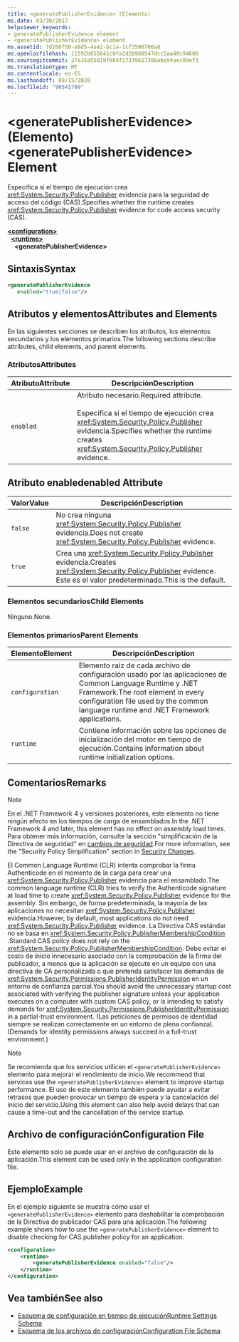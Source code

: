 ```yaml
---
title: <generatePublisherEvidence> (Elemento)
ms.date: 03/30/2017
helpviewer_keywords:
- generatePublisherEvidence element
- <generatePublisherEvidence> element
ms.assetid: 7d208f50-e8d5-4a42-bc1a-1cf3590706a8
ms.openlocfilehash: 11592b055641c0fa2d2b968547dcc5aa40c94600
ms.sourcegitcommit: 27a15a55019f6b5f2733961738babe94aec0def3
ms.translationtype: MT
ms.contentlocale: es-ES
ms.lasthandoff: 09/15/2020
ms.locfileid: "90541789"
---
```

# <a name="generatepublisherevidence-element"></a><span data-ttu-id="9537a-102">\<generatePublisherEvidence> (Elemento)</span><span class="sxs-lookup"><span data-stu-id="9537a-102">\<generatePublisherEvidence> Element</span></span>
<span data-ttu-id="9537a-103">Especifica si el tiempo de ejecución crea <xref:System.Security.Policy.Publisher> evidencia para la seguridad de acceso del código (CAS).</span><span class="sxs-lookup"><span data-stu-id="9537a-103">Specifies whether the runtime creates <xref:System.Security.Policy.Publisher> evidence for code access security (CAS).</span></span>  
  
[**\<configuration>**](../configuration-element.md)\
&nbsp;&nbsp;[**\<runtime>**](runtime-element.md)\
&nbsp;&nbsp;&nbsp;&nbsp;**\<generatePublisherEvidence>**  
  
## <a name="syntax"></a><span data-ttu-id="9537a-104">Sintaxis</span><span class="sxs-lookup"><span data-stu-id="9537a-104">Syntax</span></span>  
  
```xml  
<generatePublisherEvidence
   enabled="true|false"/>  
```  
  
## <a name="attributes-and-elements"></a><span data-ttu-id="9537a-105">Atributos y elementos</span><span class="sxs-lookup"><span data-stu-id="9537a-105">Attributes and Elements</span></span>  
 <span data-ttu-id="9537a-106">En las siguientes secciones se describen los atributos, los elementos secundarios y los elementos primarios.</span><span class="sxs-lookup"><span data-stu-id="9537a-106">The following sections describe attributes, child elements, and parent elements.</span></span>  
  
### <a name="attributes"></a><span data-ttu-id="9537a-107">Atributos</span><span class="sxs-lookup"><span data-stu-id="9537a-107">Attributes</span></span>  
  
|<span data-ttu-id="9537a-108">Atributo</span><span class="sxs-lookup"><span data-stu-id="9537a-108">Attribute</span></span>|<span data-ttu-id="9537a-109">Descripción</span><span class="sxs-lookup"><span data-stu-id="9537a-109">Description</span></span>|  
|---------------|-----------------|  
|`enabled`|<span data-ttu-id="9537a-110">Atributo necesario.</span><span class="sxs-lookup"><span data-stu-id="9537a-110">Required attribute.</span></span><br /><br /> <span data-ttu-id="9537a-111">Especifica si el tiempo de ejecución crea <xref:System.Security.Policy.Publisher> evidencia.</span><span class="sxs-lookup"><span data-stu-id="9537a-111">Specifies whether the runtime creates <xref:System.Security.Policy.Publisher> evidence.</span></span>|  
  
## <a name="enabled-attribute"></a><span data-ttu-id="9537a-112">Atributo enabled</span><span class="sxs-lookup"><span data-stu-id="9537a-112">enabled Attribute</span></span>  
  
|<span data-ttu-id="9537a-113">Valor</span><span class="sxs-lookup"><span data-stu-id="9537a-113">Value</span></span>|<span data-ttu-id="9537a-114">Descripción</span><span class="sxs-lookup"><span data-stu-id="9537a-114">Description</span></span>|  
|-----------|-----------------|  
|`false`|<span data-ttu-id="9537a-115">No crea ninguna <xref:System.Security.Policy.Publisher> evidencia.</span><span class="sxs-lookup"><span data-stu-id="9537a-115">Does not create <xref:System.Security.Policy.Publisher> evidence.</span></span>|  
|`true`|<span data-ttu-id="9537a-116">Crea una <xref:System.Security.Policy.Publisher> evidencia.</span><span class="sxs-lookup"><span data-stu-id="9537a-116">Creates <xref:System.Security.Policy.Publisher> evidence.</span></span> <span data-ttu-id="9537a-117">Este es el valor predeterminado.</span><span class="sxs-lookup"><span data-stu-id="9537a-117">This is the default.</span></span>|  
  
### <a name="child-elements"></a><span data-ttu-id="9537a-118">Elementos secundarios</span><span class="sxs-lookup"><span data-stu-id="9537a-118">Child Elements</span></span>  
 <span data-ttu-id="9537a-119">Ninguno.</span><span class="sxs-lookup"><span data-stu-id="9537a-119">None.</span></span>  
  
### <a name="parent-elements"></a><span data-ttu-id="9537a-120">Elementos primarios</span><span class="sxs-lookup"><span data-stu-id="9537a-120">Parent Elements</span></span>  
  
|<span data-ttu-id="9537a-121">Elemento</span><span class="sxs-lookup"><span data-stu-id="9537a-121">Element</span></span>|<span data-ttu-id="9537a-122">Descripción</span><span class="sxs-lookup"><span data-stu-id="9537a-122">Description</span></span>|  
|-------------|-----------------|  
|`configuration`|<span data-ttu-id="9537a-123">Elemento raíz de cada archivo de configuración usado por las aplicaciones de Common Language Runtime y .NET Framework.</span><span class="sxs-lookup"><span data-stu-id="9537a-123">The root element in every configuration file used by the common language runtime and .NET Framework applications.</span></span>|  
|`runtime`|<span data-ttu-id="9537a-124">Contiene información sobre las opciones de inicialización del motor en tiempo de ejecución.</span><span class="sxs-lookup"><span data-stu-id="9537a-124">Contains information about runtime initialization options.</span></span>|  
  
## <a name="remarks"></a><span data-ttu-id="9537a-125">Comentarios</span><span class="sxs-lookup"><span data-stu-id="9537a-125">Remarks</span></span>  
  
> [!NOTE]
> <span data-ttu-id="9537a-126">En el .NET Framework 4 y versiones posteriores, este elemento no tiene ningún efecto en los tiempos de carga de ensamblados.</span><span class="sxs-lookup"><span data-stu-id="9537a-126">In the .NET Framework 4 and later, this element has no effect on assembly load times.</span></span> <span data-ttu-id="9537a-127">Para obtener más información, consulte la sección "simplificación de la Directiva de seguridad" en [cambios de seguridad](/previous-versions/dotnet/framework/security/security-changes).</span><span class="sxs-lookup"><span data-stu-id="9537a-127">For more information, see the "Security Policy Simplification" section in [Security Changes](/previous-versions/dotnet/framework/security/security-changes).</span></span>  
  
 <span data-ttu-id="9537a-128">El Common Language Runtime (CLR) intenta comprobar la firma Authenticode en el momento de la carga para crear una <xref:System.Security.Policy.Publisher> evidencia para el ensamblado.</span><span class="sxs-lookup"><span data-stu-id="9537a-128">The common language runtime (CLR) tries to verify the Authenticode signature at load time to create <xref:System.Security.Policy.Publisher> evidence for the assembly.</span></span> <span data-ttu-id="9537a-129">Sin embargo, de forma predeterminada, la mayoría de las aplicaciones no necesitan <xref:System.Security.Policy.Publisher> evidencia.</span><span class="sxs-lookup"><span data-stu-id="9537a-129">However, by default, most applications do not need <xref:System.Security.Policy.Publisher> evidence.</span></span> <span data-ttu-id="9537a-130">La Directiva CAS estándar no se basa en <xref:System.Security.Policy.PublisherMembershipCondition> .</span><span class="sxs-lookup"><span data-stu-id="9537a-130">Standard CAS policy does not rely on the <xref:System.Security.Policy.PublisherMembershipCondition>.</span></span> <span data-ttu-id="9537a-131">Debe evitar el costo de inicio innecesario asociado con la comprobación de la firma del publicador, a menos que la aplicación se ejecute en un equipo con una directiva de CA personalizada o que pretenda satisfacer las demandas de <xref:System.Security.Permissions.PublisherIdentityPermission> en un entorno de confianza parcial.</span><span class="sxs-lookup"><span data-stu-id="9537a-131">You should avoid the unnecessary startup cost associated with verifying the publisher signature unless your application executes on a computer with custom CAS policy, or is intending to satisfy demands for <xref:System.Security.Permissions.PublisherIdentityPermission> in a partial-trust environment.</span></span> <span data-ttu-id="9537a-132">(Las peticiones de permisos de identidad siempre se realizan correctamente en un entorno de plena confianza).</span><span class="sxs-lookup"><span data-stu-id="9537a-132">(Demands for identity permissions always succeed in a full-trust environment.)</span></span>  
  
> [!NOTE]
> <span data-ttu-id="9537a-133">Se recomienda que los servicios utilicen el `<generatePublisherEvidence>` elemento para mejorar el rendimiento de inicio.</span><span class="sxs-lookup"><span data-stu-id="9537a-133">We recommend that services use the `<generatePublisherEvidence>` element to improve startup performance.</span></span>  <span data-ttu-id="9537a-134">El uso de este elemento también puede ayudar a evitar retrasos que pueden provocar un tiempo de espera y la cancelación del inicio del servicio.</span><span class="sxs-lookup"><span data-stu-id="9537a-134">Using this element can also help avoid delays that can cause a time-out and the cancellation of the service startup.</span></span>  
  
## <a name="configuration-file"></a><span data-ttu-id="9537a-135">Archivo de configuración</span><span class="sxs-lookup"><span data-stu-id="9537a-135">Configuration File</span></span>  
 <span data-ttu-id="9537a-136">Este elemento solo se puede usar en el archivo de configuración de la aplicación.</span><span class="sxs-lookup"><span data-stu-id="9537a-136">This element can be used only in the application configuration file.</span></span>  
  
## <a name="example"></a><span data-ttu-id="9537a-137">Ejemplo</span><span class="sxs-lookup"><span data-stu-id="9537a-137">Example</span></span>  
 <span data-ttu-id="9537a-138">En el ejemplo siguiente se muestra cómo usar el `<generatePublisherEvidence>` elemento para deshabilitar la comprobación de la Directiva de publicador CAS para una aplicación.</span><span class="sxs-lookup"><span data-stu-id="9537a-138">The following example shows how to use the `<generatePublisherEvidence>` element to disable checking for CAS publisher policy for an application.</span></span>  
  
```xml  
<configuration>  
    <runtime>  
        <generatePublisherEvidence enabled="false"/>  
    </runtime>  
</configuration>  
```  
  
## <a name="see-also"></a><span data-ttu-id="9537a-139">Vea también</span><span class="sxs-lookup"><span data-stu-id="9537a-139">See also</span></span>

- [<span data-ttu-id="9537a-140">Esquema de configuración en tiempo de ejecución</span><span class="sxs-lookup"><span data-stu-id="9537a-140">Runtime Settings Schema</span></span>](index.md)
- [<span data-ttu-id="9537a-141">Esquema de los archivos de configuración</span><span class="sxs-lookup"><span data-stu-id="9537a-141">Configuration File Schema</span></span>](../index.md)
